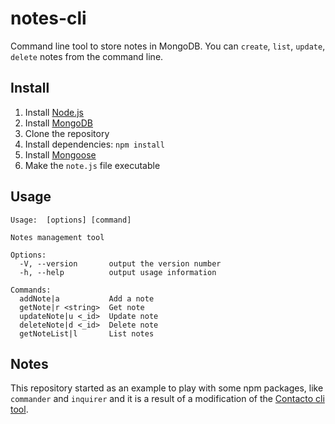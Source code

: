 # notes-cli
Command line tool to store notes in MongoDB. You can `create`, `list`, `update`, `delete` notes from the command line.

## Install
1. Install [Node.js](https://nodejs.org/en/)
2. Install [MongoDB](https://www.mongodb.org/downloads/)
3. Clone the repository
4. Install dependencies: `npm install`
3. Install [Mongoose](http://mongoosejs.com/)
4. Make the `note.js` file executable

## Usage
```
Usage:  [options] [command]

Notes management tool

Options:
  -V, --version       output the version number
  -h, --help          output usage information

Commands:
  addNote|a           Add a note
  getNote|r <string>  Get note
  updateNote|u <_id>  Update note
  deleteNote|d <_id>  Delete note
  getNoteList|l       List notes

```

## Notes
This repository started as an example to play with some npm packages, like `commander` and `inquirer` and it is a result of a modification of the [Contacto cli tool](https://github.com/rowlandekemezie/contacto).
